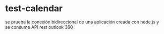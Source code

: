 # test-calendar
se prueba la conexión bidireccional de una aplicación creada con node.js  y se consume API rest outlook 360
